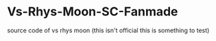 # Vs-Rhys-Moon-SC-Fanmade
source code of vs rhys moon (this isn't official this is something to test)

